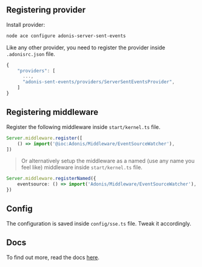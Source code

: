 ## Registering provider

Install provider:
```bash
node ace configure adonis-server-sent-events
```

Like any other provider, you need to register the provider inside `.adonisrc.json` file.

```ts
{
    "providers": [
      ...,
      "adonis-sent-events/providers/ServerSentEventsProvider",
    ]
}
```
## Registering middleware

Register the following middleware inside `start/kernel.ts` file.

```ts
Server.middleware.register([
    () => import('@ioc:Adonis/Middleware/EventSourceWatcher'),
])
```
>Or alternatively setup the middleware as a named (use any name you feel like) middleware inside `start/kernel.ts` file.

```ts
Server.middleware.registerNamed({
    eventsource: () => import('Adonis/Middleware/EventSourceWatcher'),
})
```

## Config

The configuration is saved inside `config/sse.ts` file. Tweak it accordingly.

## Docs

To find out more, read the docs [here](https://github.com/afidosstar/adonis-server-sent-events).
